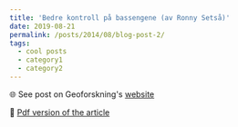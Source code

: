 ```yaml
---
title: 'Bedre kontroll på bassengene (av Ronny Setså)'
date: 2019-08-21
permalink: /posts/2014/08/blog-post-2/
tags:
  - cool posts
  - category1
  - category2
---
```


🌐 See post on Geoforskning's [website](https://geoforskning.no/bedre-kontroll-pa-bassengene/)

📝 [Pdf version of the article](geoexpro-com-unlocking-university-industry-collaboration-.pdf)
